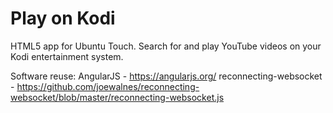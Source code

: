 # Play on Kodi
HTML5 app for Ubuntu Touch. Search for and play YouTube videos on your Kodi entertainment system. 

Software reuse:
AngularJS - https://angularjs.org/
reconnecting-websocket - https://github.com/joewalnes/reconnecting-websocket/blob/master/reconnecting-websocket.js
